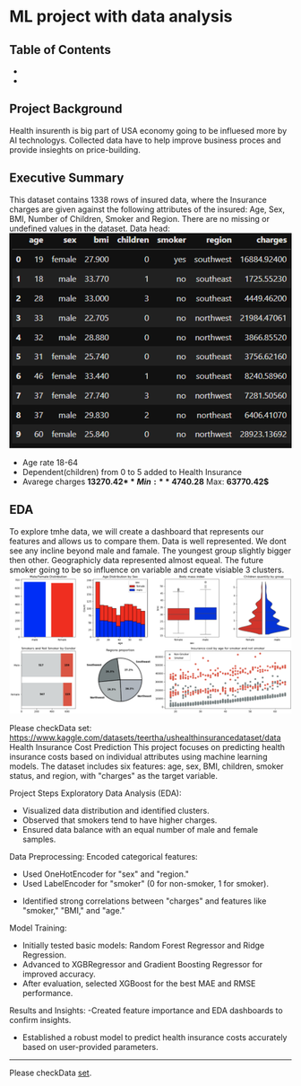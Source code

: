 # ML project with data analysis

Table of Contents
-
-
-

## Project Background
Health insurenth is big part of USA economy going to be influesed more by AI technologys. Collected data have to help improve business proces and provide insieghts on price-building. 

## Executive Summary
This dataset contains 1338 rows of insured data, where the Insurance charges are given against the following attributes of the insured: Age, Sex, BMI, Number of Children, Smoker and Region. There are no missing or undefined values in the dataset. Data head:
![alt](https://github.com/RNanko/Health-insurance-Project/blob/main/Visualizations/head(10).png)

* Age rate 18-64
* Dependent(children) from 0 to 5 added to Health Insurance
* Avarege charges **13270.42$** Min: **4740.28$** Max: **63770.42$**

## EDA
To explore tmhe data, we will create a dashboard that represents our features and allows us to compare them.
Data is well represented. We dont see any incline beyond male and famale. The youngest group slightly bigger then other. 
Geographicly data represented almost equeal. The future smoker going to be so influence on variable and create visiable 3 clusters.
![alt](https://github.com/RNanko/Health-insurance-Project/blob/main/Visualizations/Dashboard.png)
































Please checkData set: https://www.kaggle.com/datasets/teertha/ushealthinsurancedataset/data
Health Insurance Cost Prediction
This project focuses on predicting health insurance costs based on individual attributes using machine learning models. The dataset includes six features: age, sex, BMI, children, smoker status, and region, with "charges" as the target variable.

Project Steps
Exploratory Data Analysis (EDA):
- Visualized data distribution and identified clusters.
- Observed that smokers tend to have higher charges.
- Ensured data balance with an equal number of male and female samples.

Data Preprocessing:
  Encoded categorical features:
  * Used OneHotEncoder for "sex" and "region."
  * Used LabelEncoder for "smoker" (0 for non-smoker, 1 for smoker).
- Identified strong correlations between "charges" and features like "smoker," "BMI," and "age."

Model Training:
- Initially tested basic models: Random Forest Regressor and Ridge Regression.
- Advanced to XGBRegressor and Gradient Boosting Regressor for improved accuracy.
- After evaluation, selected XGBoost for the best MAE and RMSE performance.

Results and Insights:
-Created feature importance and EDA dashboards to confirm insights.
- Established a robust model to predict health insurance costs accurately based on user-provided parameters.

  
***
Please checkData [set](https://www.kaggle.com/datasets/teertha/ushealthinsurancedataset/data).

